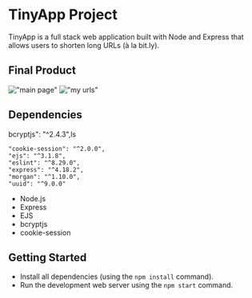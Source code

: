 # TinyApp Project

TinyApp is a full stack web application built with Node and Express that allows users to shorten long URLs (à la bit.ly).

## Final Product

!["main page"](https://github.com/Staceyjean1/tinyapp/issues/1)
!["my urls"](https://github.com/Staceyjean1/tinyapp/issues/3)

## Dependencies
bcryptjs": "^2.4.3",ls

    "cookie-session": "^2.0.0",
    "ejs": "^3.1.8",
    "eslint": "^8.29.0",
    "express": "^4.18.2",
    "morgan": "^1.10.0",
    "uuid": "^9.0.0"
- Node.js
- Express
- EJS
- bcryptjs
- cookie-session

## Getting Started

- Install all dependencies (using the `npm install` command).
- Run the development web server using the `npm start` command.